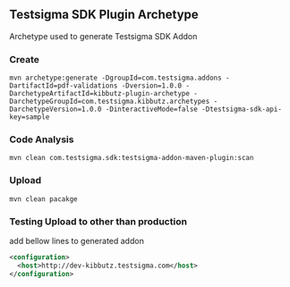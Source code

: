 ## Testsigma SDK Plugin Archetype

Archetype used to generate Testsigma SDK Addon


### Create
```
mvn archetype:generate -DgroupId=com.testsigma.addons -DartifactId=pdf-validations -Dversion=1.0.0 -DarchetypeArtifactId=kibbutz-plugin-archetype -DarchetypeGroupId=com.testsigma.kibbutz.archetypes -DarchetypeVersion=1.0.0 -DinteractiveMode=false -Dtestsigma-sdk-api-key=sample
```

### Code Analysis

```
mvn clean com.testsigma.sdk:testsigma-addon-maven-plugin:scan
```

### Upload

```
mvn clean pacakge
```

### Testing Upload to other than production
 add bellow lines to generated addon
```xml
<configuration>
  <host>http://dev-kibbutz.testsigma.com</host>
</configuration>
```


